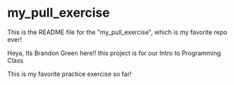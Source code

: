 # my_pull_exercise

This is the README file for the "my_pull_exercise", which is my favorite repo ever!

Heya, Its Brandon Green here!!
this project is for our Intro to Programming Class

This is my favorite practice exercise so far!
